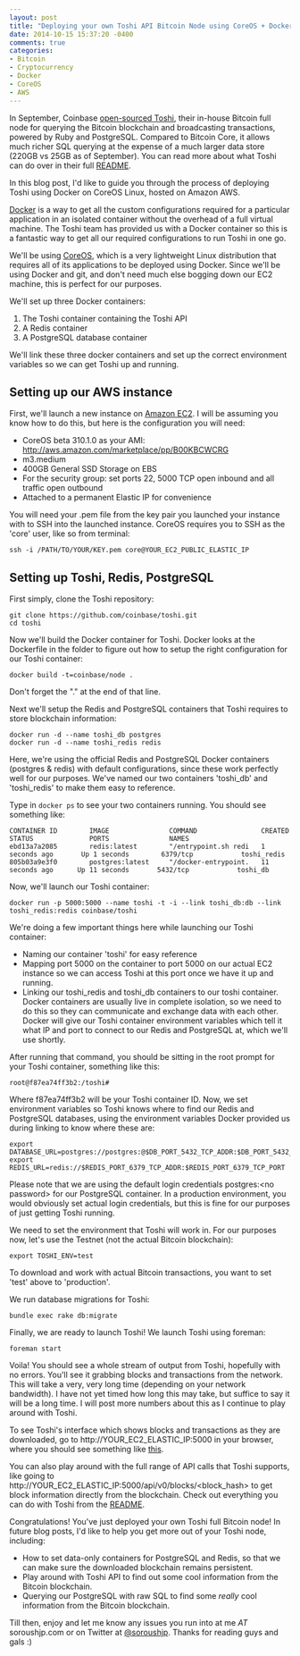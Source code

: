 ```yaml
---
layout: post
title: "Deploying your own Toshi API Bitcoin Node using CoreOS + Docker + AWS"
date: 2014-10-15 15:37:20 -0400
comments: true
categories: 
- Bitcoin
- Cryptocurrency
- Docker
- CoreOS
- AWS
---
```


In September, Coinbase [open-sourced Toshi](http://blog.coinbase.com/post/97671295752/introducing-toshi-an-open-source-bitcoin-node-for), their in-house Bitcoin full node for querying the Bitcoin blockchain and broadcasting transactions, powered by Ruby and PostgreSQL. Compared to Bitcoin Core, it allows much richer SQL  querying at the expense of a much larger data store (220GB vs 25GB as of September). <!--more-->You can read more about what Toshi can do over in their full [README](https://github.com/coinbase/toshi/).

In this blog post, I'd like to guide you through the process of deploying Toshi using Docker on CoreOS Linux, hosted on Amazon AWS. 

[Docker](http://www.docker.com) is a way to get all the custom configurations required for a particular application in an isolated container without the overhead of a full virtual machine. The Toshi team has provided us with a Docker container so this is a fantastic  way to get all our required configurations to run Toshi in one go.

We'll be using [CoreOS](http://www.coreos.com), which is a very lightweight Linux distribution that requires all of its applications to be deployed using Docker. Since we'll be using Docker and git, and don't need much else bogging down our EC2 machine, this is perfect for our purposes.

We'll set up three Docker containers:

1. The Toshi container containing the Toshi API
2. A Redis container
3. A PostgreSQL database container

We'll link these three docker containers and set up the correct environment variables so we can get Toshi up and running.

Setting up our AWS instance
------------------------------------------

First, we'll launch a new instance on [Amazon EC2](http://aws.amazon.com/ec2/). I will be assuming you know how to do this, but here is the configuration you will need:

- CoreOS beta 310.1.0 as your AMI: http://aws.amazon.com/marketplace/pp/B00KBCWCRG
- m3.medium
- 400GB General SSD Storage on EBS
- For the security group: set ports 22, 5000 TCP open inbound and all traffic open outbound
- Attached to a permanent Elastic IP for convenience

You will need your .pem file from the key pair you launched your instance with to SSH into the launched instance. CoreOS requires you to SSH as the 'core' user, like so from terminal:

	ssh -i /PATH/TO/YOUR/KEY.pem core@YOUR_EC2_PUBLIC_ELASTIC_IP
	
Setting up Toshi, Redis, PostgreSQL
------------------------------------------------

First simply, clone the Toshi repository:
	
	git clone https://github.com/coinbase/toshi.git
	cd toshi

Now we'll build the Docker container for Toshi. Docker looks at the Dockerfile in the folder to figure out how to setup the right configuration for our Toshi container:

	docker build -t=coinbase/node .
	
Don't forget the "." at the end of that line.

Next we'll setup the Redis and PostgreSQL containers that Toshi requires to store blockchain information:

	docker run -d --name toshi_db postgres
	docker run -d --name toshi_redis redis
	
Here, we're using the official Redis and PostgreSQL Docker containers (postgres & redis) with default configurations, since these work perfectly well for our purposes. We've named our two containers 'toshi_db' and 'toshi_redis' to make them easy to reference.
	
Type in `docker ps` to see your two containers running. You should see something like:

	CONTAINER ID        IMAGE               COMMAND                CREATED             STATUS              PORTS               NAMES
	ebd13a7a2085        redis:latest        "/entrypoint.sh redi   1 seconds ago       Up 1 seconds        6379/tcp            toshi_redis         
	805b03a9e3f0        postgres:latest     "/docker-entrypoint.   11 seconds ago      Up 11 seconds       5432/tcp            toshi_db
	
Now, we'll launch our Toshi container:

	docker run -p 5000:5000 --name toshi -t -i --link toshi_db:db --link toshi_redis:redis coinbase/toshi
	
We're doing a few important things here while launching our Toshi container:

- Naming our container 'toshi' for easy reference
- Mapping port 5000 on the container to port 5000 on our actual EC2 instance so we can access Toshi at this port once we have it up and running.
- Linking our toshi_redis and toshi_db containers to our toshi container. Docker containers are usually live in complete isolation, so we need to do this so they can communicate and exchange data with each other. Docker will give our Toshi container environment variables which tell it what IP and port to connect to our Redis and PostgreSQL at, which we'll use shortly.

After running that command, you should be sitting in the root prompt for your Toshi container, something like this:

	root@f87ea74ff3b2:/toshi#
	
Where f87ea74ff3b2 will be your Toshi container ID. Now, we set environment variables so Toshi knows where to find our Redis and PostgreSQL databases, using the environment variables Docker provided us during linking to know where these are:

	export DATABASE_URL=postgres://postgres:@$DB_PORT_5432_TCP_ADDR:$DB_PORT_5432_TCP_PORT
	export REDIS_URL=redis://$REDIS_PORT_6379_TCP_ADDR:$REDIS_PORT_6379_TCP_PORT
	
Please note that we are using the default login credentials postgres:\<no password\> for our PostgreSQL container. In a production environment, you would obviously set actual login credentials, but this is fine for our purposes of just getting Toshi running.

We need to set the environment that Toshi will work in. For our purposes now, let's use the Testnet (not the actual Bitcoin blockchain):

	export TOSHI_ENV=test
	
To download and work with actual Bitcoin transactions, you want to set 'test' above to 'production'.

We run database migrations for Toshi:

	bundle exec rake db:migrate
	
Finally, we are ready to launch Toshi! We launch Toshi using foreman:

	foreman start
	
Voila! You should see a whole stream of output from Toshi, hopefully with no errors. You'll see it grabbing blocks and transactions from the network. This will take a very, very long time (depending on your network bandwidth). I have not yet timed how long this may take, but suffice to say it will be a long time. I will post more numbers about this as I continue to play around with Toshi.

To see Toshi's interface which shows blocks and transactions as they are downloaded, go to http://YOUR_EC2_ELASTIC_IP:5000 in your browser, where you should see something like [this](https://testnet3.toshi.io/).

You can also play around with the full range of API calls that Toshi supports, like going to http://YOUR_EC2_ELASTIC_IP:5000/api/v0/blocks/<block_hash> to get block information directly from the blockchain. Check out everything you can do with Toshi from the [README](https://github.com/coinbase/toshi).

Congratulations! You've just deployed your own Toshi full Bitcoin node!  In future blog posts, I'd like to help you get more out of your Toshi node, including:

- How to set data-only containers for PostgreSQL and Redis, so that we can make sure the downloaded blockchain remains persistent.
- Play around with Toshi API to find out some cool information from the Bitcoin blockchain. 
- Querying our PostgreSQL with raw SQL to find some *really* cool information from the Bitcoin blockchain.

Till then, enjoy and let me know any issues you run into at me _AT_ soroushjp.com or on Twitter at [@soroushjp](http://twitter.com/soroushjp). Thanks for reading guys and gals :)